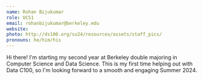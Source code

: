 ```yaml
---
name: Rohan Bijukumar
role: UCS1
email: rohanbijukumar@berkeley.edu
website: 
photo: http://ds100.org/su24/resources/assets/staff_pics/
pronouns: he/him/his
---
```

Hi there! I'm starting my second year at Berkeley double majoring in Computer Science and Data Science. This is my first time helping out with Data C100, so I'm looking forward to a smooth and engaging Summer 2024. 
